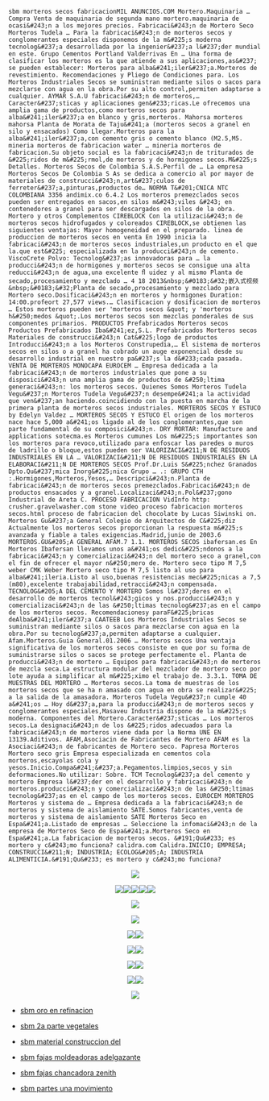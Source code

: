 
```
sbm morteros secos fabricacionMIL ANUNCIOS.COM Mortero.Maquinaria … Compra Venta de maquinaria de segunda mano mortero.maquinaria de ocasi&#243;n a los mejores precios. Fabricaci&#243;n de Mortero Seco Morteros Tudela … Para la fabricaci&#243;n de morteros secos y conglomerantes especiales disponemos de la m&#225;s moderna tecnolog&#237;a desarrollada por la ingenier&#237;a l&#237;der mundial en este. Grupo Cementos Portland Valderrivas En … Una forma de clasificar los morteros es la que atiende a sus aplicaciones,as&#237; se pueden establecer: Morteros para alba&#241;iler&#237;a.Morteros de revestimiento. Recomendaciones y Pliego de Condiciones para. Los Morteros Industriales Secos se suministran mediante silos o sacos para mezclarse con agua en la obra.Por su alto control,permiten adaptarse a cualquier. AYMAR S.A.U fabricaci&#243;n de morteros,… Caracter&#237;sticas y aplicaciones gen&#233;ricas.Le ofrecemos una amplia gama de productos,como morteros secos para alba&#241;iler&#237;a en blanco y gris,morteros. Mahorsa morteros mahorsa Planta de Morata de Taju&#241;a (morteros secos a granel en silo y ensacados) Como Llegar.Morteros para la alba&#241;iler&#237;a,con cemento gris o cemento blanco (M2.5,M5. mineria morteros de fabricacion water … mineria morteros de fabricacion.Su objeto social es la fabricaci&#243;n de triturados de &#225;ridos de m&#225;rmol,de morteros y de hormigones secos.M&#225;s Detalles. Morteros Secos de Colombia S.A.S.Perfil de … La empresa Morteros Secos De Colombia S As se dedica a comercio al por mayor de materiales de construcci&#243;n,art&#237;culos de ferreter&#237;a,pinturas,productos de… NORMA T&#201;CNICA NTC COLOMBIANA 3356 andimix.co 6.4.2 Los morteros premezclados secos pueden ser entregados en sacos,en silos m&#243;viles &#243; en contenedores a granel para ser descargados en silos de la obra. Mortero y otros Complementos CIREBLOCK Con la utilizaci&#243;n de morteros secos hidrofugados y coloreados CIREBLOCK,se obtienen las siguientes ventajas: Mayor homogeneidad en el preparado. linea de produccion de morteros secos en venta En 1990 inicia la fabricaci&#243;n de morteros secos industriales,un producto en el que la.que est&#225; especializada en la producci&#243;n de cemento. ViscoCrete Polvo: Tecnolog&#237;as innovadoras para … la producci&#243;n de hormigones y morteros secos se consigue una alta reducci&#243;n de agua,una excelente ﬂ uidez y al mismo Planta de secado,procesamiento y mezclado … 4 18 2013&nbsp;&#0183;&#32;嵌入式视频&nbsp;&#0183;&#32;Planta de secado,procesamiento y mezclado para Mortero seco.Dosificaci&#243;n en morteros y hormigones Duration: 14:00.profeort 27,577 views.… Clasificacion y dosificacion de morteros … Estos morteros pueden ser 'morteros secos &quot; y 'morteros h&#250;medos &quot;.Los morteros secos son mezclas ponderales de sus componentes primarios. PRODUCTOS Prefabricados Morteros secos Productos Prefabricados Iba&#241;ez,S.L. Prefabricados Morteros secos Materiales de construcci&#243;n Cat&#225;logo de productos Introducci&#243;n a los Morteros Construpedia,… El sistema de morteros secos en silos o a granel ha cobrado un auge exponencial desde su desarrollo industrial en nuestro pa&#237;s la d&#233;cada pasada. VENTA DE MORTEROS MONOCAPA EUROCEM … Empresa dedicada a la fabricaci&#243;n de morteros industriales que pone a su disposici&#243;n una amplia gama de productos de &#250;ltima generaci&#243;n: los morteros secos. Quienes Somos Morteros Tudela Vegu&#237;n Morteros Tudela Vegu&#237;n desempe&#241;a la actividad que ven&#237;an haciendo.coincidiendo con la puesta en marcha de la primera planta de morteros secos industriales. MORTEROS SECOS Y ESTUCO by Edelyn Valdez … MORTEROS SECOS Y ESTUCO El origen de los morteros nace hace 5,000 a&#241;os ligado al de los conglomerantes,que son parte fundamental de su composici&#243;n. DRY MORTAR: Manufacture and applications sotecma.es Morteros cumunes Los m&#225;s importantes son los morteros para revoco,utilizado para enfoscar las paredes o muros de ladrillo o bloque,estos pueden ser VALORIZACI&#211;N DE RESIDUOS INDUSTRIALES EN LA … VALORIZACI&#211;N DE RESIDUOS INDUSTRIALES EN LA ELABORACI&#211;N DE MORTEROS SECOS Prof.Dr.Luis S&#225;nchez Granados Dpto.Qu&#237;mica Inorg&#225;nica Grupo … .: GRUPO CTH :.Hormigones,Morteros,Yesos,… Descripci&#243;n.Planta de fabricaci&#243;n de morteros secos premezclados.Fabricaci&#243;n de productos ensacados y a granel.Localizaci&#243;n.Pol&#237;gono Industrial de Areta C. PROCESO FABRICACION VidInfo http: crusher.gravelwasher.com stone video proceso fabricacion morteros secos.html proceso de fabricacion del chocolate by Lucas Siwinski on. Morteros Gu&#237;a General Colegio de Arquitectos de C&#225;diz Actualmente los morteros secos proporcionan la respuesta m&#225;s avanzada y fiable a tales exigencias.Madrid,junio de 2003.6 MORTEROS.GU&#205;A GENERAL AFAM.7 1.1. MORTEROS SECOS ibafersan.es En Morteros Ibafersan llevamos unos a&#241;os dedic&#225;ndonos a la fabricaci&#243;n y comercializaci&#243;n del mortero seco a granel,con el fin de ofrecer el mayor n&#250;mero de. Mortero seco tipo M 7,5 weber CMK Weber Mortero seco tipo M 7,5 listo al uso para alba&#241;ileria.Listo al uso,buenas resistencias mec&#225;nicas a 7,5 (m80),excelente trabajabilidad,retracci&#243;n compensada. TECNOLOG&#205;A DEL CEMENTO Y MORTERO Somos l&#237;deres en el desarrollo de morteros tecnol&#243;gicos y nos.producci&#243;n y comercializaci&#243;n de las &#250;ltimas tecnolog&#237;as en el campo de los morteros secos. Recomendacionesy paraF&#225;bricas deAlba&#241;iler&#237;a CAATEEB Los Morteros Industriales Secos se suministran mediante silos o sacos para mezclarse con agua en la obra.Por su tecnolog&#237;a,permiten adaptarse a cualquier. Afam.Morteros.Guia General.01.2006 … Morteros secos Una ventaja significativa de los morteros secos consiste en que por su forma de suministrarse silos o sacos se protege perfectamente el. Planta de producci&#243;n de mortero … Equipos para fabricaci&#243;n de morteros de mezcla seca.La estructura modular del mezclador de mortero seco por lote ayuda a simplificar al m&#225;ximo el trabajo de. 3.3.1. TOMA DE MUESTRAS DEL MORTERO … Morteros secos.La toma de muestras de los morteros secos que se ha n amasado con agua en obra se realizar&#225; a la salida de la amasadora. Morteros Tudela Vegu&#237;n cumple 40 a&#241;os … Hoy d&#237;a,para la producci&#243;n de morteros secos y conglomerantes especiales,Masaveu Industria dispone de la m&#225;s moderna. Componentes del Mortero.Caracter&#237;sticas … Los morteros secos.La designaci&#243;n de los &#225;ridos adecuados para la fabricaci&#243;n de morteros viene dada por la Norma UNE EN 13139.Aditivos. AFAM,Asociacin de Fabricantes de Mortero AFAM es la Asociaci&#243;n de fabricantes de Mortero seco. Papresa Morteros Mortero seco gris Empresa especializada en cementos cola morteros,escayolas cola y yesos.Inicio.Compa&#241;&#237;a.Pegamentos.limpios,secos y sin deformaciones.No utilizar: Sobre. TCM Tecnolog&#237;a del cemento y mortero Empresa l&#237;der en el desarrollo y fabricaci&#243;n de morteros.producci&#243;n y comercializaci&#243;n de las &#250;ltimas tecnolog&#237;as en el campo de los morteros secos. EUROCEM MORTEROS Morteros y sistema de … Empresa dedicada a la fabricaci&#243;n de morteros y sistema de aislamiento SATE.Somos fabricantes,venta de morteros y sistema de aislamiento SATE Morteros Seco en Espa&#241;a.Listado de empresas … Seleccione la infomaci&#243;n de la empresa de Morteros Seco de Espa&#241;a.Morteros Seco en Espa&#241;a.La fabricacion de morteros secos. &#191;Qu&#233; es mortero y c&#243;mo funciona? calidra.com Calidra.INICIO; EMPRESA; CONSTRUCCI&#211;N; INDUSTRIA; ECOLOG&#205;A; INDUSTRIA ALIMENTICIA.&#191;Qu&#233; es mortero y c&#243;mo funciona? 
```

<div align="center">

<a href="https://es-crusher.shibang-china.com/github&k=sbm+morteros+secos+fabricacion"><img src="https://static.shibang-china.com/es/crusher/logo.jpg"></a>

<a href="https://es-crusher.shibang-china.com/github&k=sbm+morteros+secos+fabricacion"><img src="https://static.shibang-china.com/es/crusher/index.jpg"></a><a href="https://es-crusher.shibang-china.com/material.htmlgithub&k=sbm+morteros+secos+fabricacion"><img src="https://static.shibang-china.com/es/crusher/material.jpg"></a><a href="https://es-crusher.shibang-china.com/application.htmlgithub&k=sbm+morteros+secos+fabricacion"><img src="https://static.shibang-china.com/es/crusher/application.jpg"></a><a href="https://es-crusher.shibang-china.com/aboutus.htmlgithub&k=sbm+morteros+secos+fabricacion"><img src="https://static.shibang-china.com/es/crusher/aboutus.jpg"></a><a href="https://es-crusher.shibang-china.com/contact.htmlgithub&k=sbm+morteros+secos+fabricacion"><img src="https://static.shibang-china.com/es/crusher/contact.jpg"></a>

<a href="https://es-crusher.shibang-china.com/github&k=sbm+morteros+secos+fabricacion"><img src="https://static.shibang-china.com/es/crusher/banner.jpg"></a>

<a href="https://swt.shibang-china.com/github&k=sbm+morteros+secos+fabricacion"><img src="https://static.shibang-china.com/es/crusher/text.jpg"></a>

<a href="https://swt.shibang-china.com/github&k=sbm+morteros+secos+fabricacion"><img src="https://static.shibang-china.com/es/crusher/chat.jpg"></a><a href="https://es-crusher.shibang-china.com/contact.htmlgithub&k=sbm+morteros+secos+fabricacion"><img src="https://static.shibang-china.com/es/crusher/message.jpg"></a>

<a href="https://es-crusher.shibang-china.com/products/pe.htmlgithub&k=sbm+morteros+secos+fabricacion"><img src="https://static.shibang-china.com/es/crusher/pe.jpg"></a><a href="https://es-crusher.shibang-china.com/products/pf.htmlgithub&k=sbm+morteros+secos+fabricacion"><img src="https://static.shibang-china.com/es/crusher/pf.jpg"></a>

<a href="https://es-crusher.shibang-china.com/products/hpt.htmlgithub&k=sbm+morteros+secos+fabricacion"><img src="https://static.shibang-china.com/es/crusher/hpt.jpg"></a><a href="https://es-crusher.shibang-china.com/products/vsi.htmlgithub&k=sbm+morteros+secos+fabricacion"><img src="https://static.shibang-china.com/es/crusher/vsi.jpg"></a>

<a href="https://es-crusher.shibang-china.com/products/klv.htmlgithub&k=sbm+morteros+secos+fabricacion"><img src="https://static.shibang-china.com/es/crusher/klv.jpg"></a><a href="https://es-crusher.shibang-china.com/products/portable.htmlgithub&k=sbm+morteros+secos+fabricacion"><img src="https://static.shibang-china.com/es/crusher/portable.jpg"></a>

<a href="https://swt.shibang-china.com/github&k=sbm+morteros+secos+fabricacion"><img src="https://static.shibang-china.com/es/crusher/case.jpg"></a>

</div>


* [sbm oro en refinacion](sbm%20oro%20en%20refinacion.md)

* [sbm 2a parte vegetales](sbm%202a%20parte%20vegetales.md)

* [sbm material construccion del](sbm%20material%20construccion%20del.md)

* [sbm fajas moldeadoras adelgazante](sbm%20fajas%20moldeadoras%20adelgazante.md)

* [sbm fajas chancadora zenith](sbm%20fajas%20chancadora%20zenith.md)

* [sbm partes una movimiento](sbm%20partes%20una%20movimiento.md)